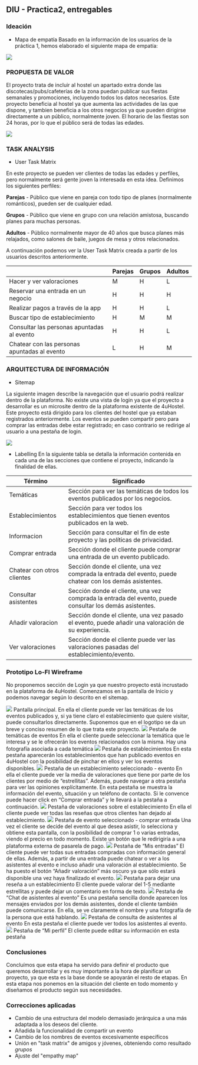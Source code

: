 ## DIU - Practica2, entregables

### Ideación 
* Mapa de empatía
Basado en la información de los usuarios de la práctica 1, hemos elaborado el siguiente mapa de empatía:
<img src="MapaEmpatia.png">

### PROPUESTA DE VALOR

El proyecto trata de incluir al hostel un apartado extra donde las discotecas/pubs/cafeterías de la zona puedan publicar sus fiestas semanales y promociones, incluyendo todos los datos necesarios. Este proyecto beneficia al hostel ya que aumenta las actividades de las que dispone, y tambien beneficia a los otros negocios ya que pueden dirigirse directamente a un público, normalmente joven.
El horario de las fiestas son 24 horas, por lo que el público será de todas las edades.

<img src="PropuestaValor.png">


### TASK ANALYSIS

* User Task Matrix 

En este proyecto se pueden ver clientes de todas las edades y perfiles, pero normalmente será gente joven la interesada en esta idea.
Definimos los siguientes perfiles:
    
**Parejas** - Público que viene en pareja con todo tipo de planes (normalmente románticos), pueden ser de cualquier edad.

**Grupos** - Público que viene en grupo con una relación amistosa, buscando planes para muchas personas.

**Adultos** - Público normalmente mayor de 40 años que busca planes más relajados, como salones de baile, juegos de mesa y otros relacionados.

A continuación podemos ver la User Task Matrix creada a partir de los usuarios descritos anteriormente.

| | Parejas | Grupos | Adultos |
| -- | -- | -- | -- | 
| Hacer y ver valoraciones |  M | H | L |
| Reservar una entrada en un negocio | H | H | H |
| Realizar pagos a través de la app | H | H | L |
| Buscar tipo de establecimiento | H | M | M |
| Consultar las personas apuntadas al evento | H | H | L |
| Chatear con las personas apuntadas al evento | L | H | M |



### ARQUITECTURA DE INFORMACIÓN

* Sitemap 

La siguiente imagen describe la navegación que el usuario podrá realizar dentro de la plataforma.
No existe una vista de login ya que el proyecto a desarrollar es un microsite dentro de la plataforma existente de 4uHostel. Este proyecto está dirigido para los clientes del hostel que ya estaban registrados anteriormente. Los eventos se pueden compartir pero para comprar las entradas debe estar registrado; en caso contrario se redirige al usuario a una pestaña de login.

<img src="Sitemap.png">

* Labelling 
En la siguiente tabla se detalla la información contenida en cada una de las secciones que contiene el proyecto, indicando la finalidad de ellas.

Término | Significado     
| ------------- | -------
  Temáticas  | Sección para ver las temáticas de todos los eventos publicados por los negocios.
  Establecimientos  | Sección para ver todos los establecimientos que tienen eventos publicados en la web.
  Informacion  | Sección para consultar el fin de este proyecto y las políticas de privacidad.
  Comprar entrada  | Sección donde el cliente puede comprar una entrada de un evento publicado.
  Chatear con otros clientes  | Sección donde el cliente, una vez comprada la entrada del evento, puede chatear con los demás asistentes.
  Consultar asistentes  | Sección donde el cliente, una vez comprada la entrada del evento, puede consultar los demás asistentes.
  Añadir valoracion  | Sección donde el cliente, una vez pasado el evento, puede añadir una valoración de su experiencia.
  Ver valoraciones  | Sección donde el cliente puede ver las valoraciones pasadas del establecimiento/evento.


### Prototipo Lo-FI Wireframe 
No proponemos sección de Login ya que nuestro proyecto está incrustado en la plataforma de 4uHostel.
Comenzamos en la pantalla de Inicio y podemos navegar según lo descrito en el sitemap.

<img src="Principal.png">
Pantalla principal.
En ella el cliente puede ver las temáticas de los eventos publicados y, si ya tiene claro el establecimiento que quiere visitar, puede consultarlos directamente.
Suponemos que en el logotipo se da un breve y conciso resumen de lo que trata este proyecto.

<img src="Tematicas.png">
Pestaña de temáticas de eventos
En ella el cliente puede seleccionar la temática que le interesa y se le ofrecerán los eventos relacionados con la misma. 
Hay una fotografía asociada a cada temática

<img src="Establecimientos.png">
Pestaña de establecimientos
En esta pestaña aparecerán los establecimientos que han publicado eventos en 4uHostel con la posibilidad de pinchar en ellos y ver los eventos disponibles.

<img src="Evento.png">
Pestaña de un establecimiento seleccionado - evento
En ella el cliente puede ver la media de valoraciones que tiene por parte de los clientes por medio de “estrellitas”. Además, puede navegar a otra pestaña para ver las opiniones explícitamente.
En esta pestaña se muestra la información del evento, situación y un teléfono de contacto.
Si le convence puede hacer click en “Comprar entrada” y le llevará a la pestaña a continuación.

<img src="VerValoraciones.png">
Pestaña de valoraciones sobre el establecimiento
En ella el cliente puede ver todas las reseñas que otros clientes han dejado al establecimiento.

<img src="ComprarEntrada.png">
Pestaña de evento seleccionado - comprar entrada
Una vez el cliente se decide del evento al que desea asistir, lo selecciona y obtiene esta pantalla, con la posibilidad de comprar 1 o varias entradas, viendo el precio en todo momento.
Existe un botón que le redirigiría a una plataforma externa de pasarela de pago.

<img src="MisEntradas.png">
Pestaña de “Mis entradas”
El cliente puede ver todas sus entradas compradas con información general de ellas.
Además, a partir de una entrada puede chatear o ver a los asistentes al evento e incluso añadir una valoración al establecimiento.
Se ha puesto el botón “Añadir valoración” más oscuro ya que sólo estará disponible una vez haya finalizado el evento.

<img src="Valorar.png">
Pestaña para dejar una reseña a un establecimiento
El cliente puede valorar del 1-5 mediante estrellitas y puede dejar un comentario en forma de texto.

<img src="ChatAsistentes.png">
Pestaña de “Chat de asistentes al evento”
Es una pestaña sencilla donde aparecen los mensajes enviados por los demás asistentes, donde el cliente también puede comunicarse.
En ella, se ve claramente el nombre y una fotografía de la persona que está hablando.

<img src="ConsultarAsistentes.png">
Pestaña de consulta de asistentes al evento
En esta pestaña el cliente puede ver todos los asistentes al evento.

<img src="MiPerfil.png">
Pestaña de “Mi perfil”
El cliente puede editar su información en esta pestaña


### Conclusiones  
Concluímos que esta etapa ha servido para definir el producto que queremos desarrollar y es muy importante a la hora de planificar un proyecto, ya que esta es la base donde se apoyarán el resto de etapas. En esta etapa nos ponemos en la situación del cliente en todo momento y diseñamos el producto según sus necesidades.


### Correcciones aplicadas
- Cambio de una estructura del modelo demasiado jerárquica a una más adaptada a los deseos del cliente.
- Añadida la funcionalidad de compartir un evento
- Cambio de los nombres de eventos excesivamente específicos 
- Unión en "task matrix" de amigos y jóvenes, obteniendo como resultado *grupos*
- Ajuste del "empathy map" 
